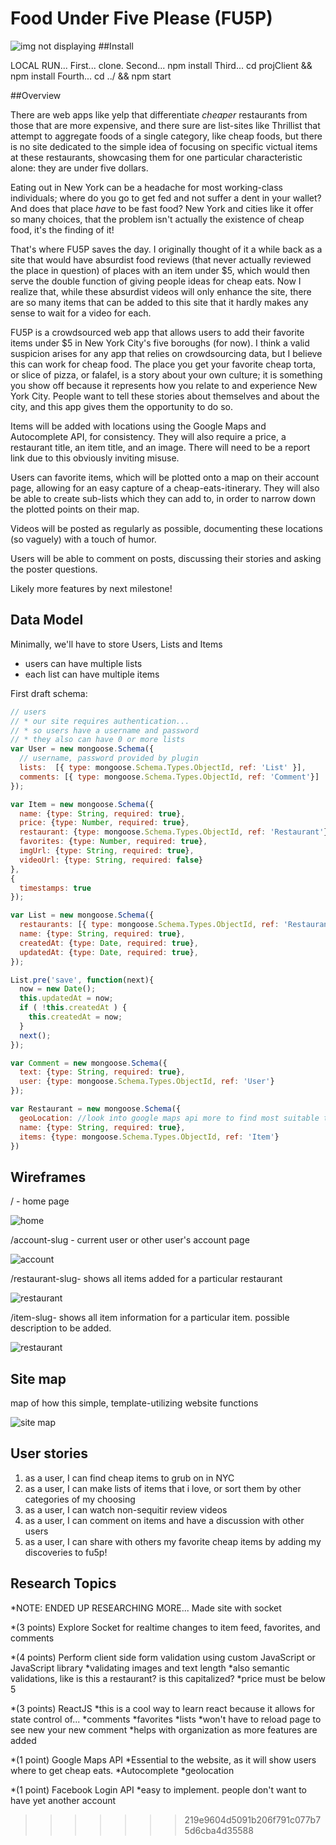 # Food Under Five Please (FU5P)

![img not displaying](/images/fu5p/fu5pLogo2.png?raw=true "Optional Title")
##Install

LOCAL RUN...
First... clone.
Second... npm install
Third... cd projClient && npm install
Fourth... cd ../ && npm start

##Overview

There are web apps like yelp that differentiate *cheaper* restaurants from those that are more expensive, and there sure are list-sites like Thrillist that attempt to aggregate foods of a single category, like cheap foods, but there is no site dedicated to the simple idea of focusing on specific victual items at these restaurants, showcasing them for one particular characteristic alone: they are under five dollars.

Eating out in New York can be a headache for most working-class individuals; where do you go to get fed and not suffer a dent in your wallet? And does that place *have* to be fast food? New York and cities like it offer so many choices, that the problem isn't actually the existence of cheap food, it's the finding of it!

That's where FU5P saves the day. I originally thought of it a while back as a site that would have absurdist food reviews (that never actually reviewed the place in question) of places with an item under $5, which would then serve the double function of giving people ideas for cheap eats. Now I realize that, while these absurdist videos will only enhance the site, there are so many items that can be added to this site that it hardly makes any sense to wait for a video for each.

FU5P is a crowdsourced web app that allows users to add their favorite items under $5 in New York City's five boroughs (for now). I think a valid suspicion arises for any app that relies on crowdsourcing data, but I believe this can work for cheap food. The place you get your favorite cheap torta, or slice of pizza, or falafel, is a story about your own culture; it is something you show off because it represents how you relate to and experience New York City. People want to tell these stories about themselves and about the city, and this app gives them the opportunity to do so.

Items will be added with locations using the Google Maps and Autocomplete API, for consistency. They will also require a price, a restaurant title, an item title, and an image. There will need to be a report link due to this obviously inviting misuse.

Users can favorite items, which will be plotted onto a map on their account page, allowing for an easy capture of a cheap-eats-itinerary. They will also be able to create sub-lists which they can add to, in order to narrow down the plotted points on their map.

Videos will be posted as regularly as possible, documenting these locations (so vaguely) with a touch of humor.

Users will be able to comment on posts, discussing their stories and asking the poster questions.

Likely more features by next milestone!

## Data Model
Minimally, we'll have to store Users, Lists and Items

* users can have multiple lists
* each list can have multiple items

First draft schema:

```javascript
// users
// * our site requires authentication...
// * so users have a username and password
// * they also can have 0 or more lists
var User = new mongoose.Schema({
  // username, password provided by plugin
  lists:  [{ type: mongoose.Schema.Types.ObjectId, ref: 'List' }],
  comments: [{ type: mongoose.Schema.Types.ObjectId, ref: 'Comment'}]
});

var Item = new mongoose.Schema({
  name: {type: String, required: true},
  price: {type: Number, required: true},
  restaurant: {type: mongoose.Schema.Types.ObjectId, ref: 'Restaurant'},
  favorites: {type: Number, required: true},
  imgUrl: {type: String, required: true},
  videoUrl: {type: String, required: false}
},
{
  timestamps: true
});

var List = new mongoose.Schema({
  restaurants: [{ type: mongoose.Schema.Types.ObjectId, ref: 'Restaurant' }],
  name: {type: String, required: true},
  createdAt: {type: Date, required: true},
  updatedAt: {type: Date, required: true},
});

List.pre('save', function(next){
  now = new Date();
  this.updatedAt = now;
  if ( !this.createdAt ) {
    this.createdAt = now;
  }
  next();
});

var Comment = new mongoose.Schema({
  text: {type: String, required: true},
  user: {type: mongoose.Schema.Types.ObjectId, ref: 'User'}
});

var Restaurant = new mongoose.Schema({
  geoLocation: //look into google maps api more to find most suitable type (probably number array)
  name: {type: String, required: true},
  items: {type: mongoose.Schema.Types.ObjectId, ref: 'Item'}
})
```

## Wireframes

/ - home page

![home](images/mockup/home.JPG)

/account-slug - current user or other user's account page

![account](images/mockup/account.JPG)

/restaurant-slug- shows all items added for a particular restaurant

![restaurant](images/mockup/restaurant.JPG)

/item-slug- shows all item information for a particular item. possible description to be added.

![restaurant](images/mockup/item.JPG)

## Site map

map of how this simple, template-utilizing website functions

![site map](images/mockup/sitemap.JPG)

## User stories

1. as a user, I can find cheap items to grub on in NYC
2. as a user, I can make lists of items that i love, or sort them by other categories of my choosing
3. as a user, I can watch non-sequitir review videos
4. as a user, I can comment on items and have a discussion with other users
5. as a user, I can share with others my favorite cheap items by adding my discoveries to fu5p!

## Research Topics

*NOTE: ENDED UP RESEARCHING MORE... Made site with socket

*(3 points) Explore Socket for realtime changes to item feed, favorites, and comments

*(4 points) Perform client side form validation using custom JavaScript or JavaScript library
  *validating images and text length
  *also semantic validations, like is this a restaurant? is this capitalized?
  *price must be below 5

*(3 points) ReactJS
  *this is a cool way to learn react because it allows for state control of...
    *comments
    *favorites
    *lists
  *won't have to reload page to see new your new comment
  *helps with organization as more features are added

*(1 point) Google Maps API
  *Essential to the website, as it will show users where to get cheap eats.
  *Autocomplete
  *geolocation

*(1 point) Facebook Login API
  *easy to implement. people don't want to have yet another account
>>>>>>> 219e9604d5091b206f791c077b75d6cba4d35588
